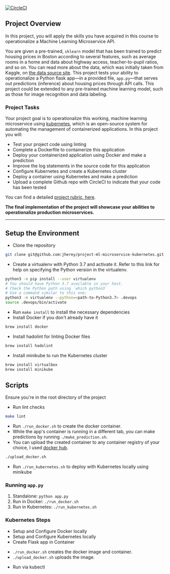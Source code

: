 [![CircleCI](https://dl.circleci.com/status-badge/img/gh/jherey/project-ml-microservice-kubernetes/tree/main.svg?style=svg)](https://dl.circleci.com/status-badge/redirect/gh/jherey/project-ml-microservice-kubernetes/tree/main)

## Project Overview

In this project, you will apply the skills you have acquired in this course to operationalize a Machine Learning Microservice API.

You are given a pre-trained, `sklearn` model that has been trained to predict housing prices in Boston according to several features, such as average rooms in a home and data about highway access, teacher-to-pupil ratios, and so on. You can read more about the data, which was initially taken from Kaggle, on [the data source site](https://www.kaggle.com/c/boston-housing). This project tests your ability to operationalize a Python flask app—in a provided file, `app.py`—that serves out predictions (inference) about housing prices through API calls. This project could be extended to any pre-trained machine learning model, such as those for image recognition and data labeling.

### Project Tasks

Your project goal is to operationalize this working, machine learning microservice using [kubernetes](https://kubernetes.io/), which is an open-source system for automating the management of containerized applications. In this project you will:
* Test your project code using linting
* Complete a Dockerfile to containerize this application
* Deploy your containerized application using Docker and make a prediction
* Improve the log statements in the source code for this application
* Configure Kubernetes and create a Kubernetes cluster
* Deploy a container using Kubernetes and make a prediction
* Upload a complete Github repo with CircleCI to indicate that your code has been tested

You can find a detailed [project rubric, here](https://review.udacity.com/#!/rubrics/2576/view).

**The final implementation of the project will showcase your abilities to operationalize production microservices.**

---

## Setup the Environment
* Clone the repository
```bash
git clone git@github.com:jherey/project-ml-microservice-kubernetes.git
```
* Create a virtualenv with Python 3.7 and activate it. Refer to this link for help on specifying the Python version in the virtualenv.
```bash
python3 -m pip install --user virtualenv
# You should have Python 3.7 available in your host.
# Check the Python path using `which python3`
# Use a command similar to this one:
python3 -m virtualenv --python=<path-to-Python3.7> .devops
source .devops/bin/activate
```
* Run `make install` to install the necessary dependencies
* Install Docker if you don't already have it
```bash
brew install docker
```
* Install hadolint for linting Docker files
```bash
brew install hadolint
```
* Install minikube to run the Kubernetes cluster
```bash
brew install virtualbox
brew install minikube
```

## Scripts
Ensure you're in the root directory of the project
* Run lint checks
```bash
make lint
```
* Run `./run_docker.sh` to create the docker container.
* While the app's container is running in a different tab, you can make predictions by running `./make_prediction.sh`.
* You can upload the created container to any container registry of your choice, I used [docker hub](https://hub.docker.com/repository/docker/jherey/ml-microservice-k8/general).
```bash
./upload_docker.sh
```
* Run `./run_kubernetes.sh` to deploy with Kubernetes locally using minikube

### Running `app.py`

1. Standalone:  `python app.py`
2. Run in Docker:  `./run_docker.sh`
3. Run in Kubernetes:  `./run_kubernetes.sh`

### Kubernetes Steps

* Setup and Configure Docker locally
* Setup and Configure Kubernetes locally
* Create Flask app in Container
- `./run_docker.sh` creates the docker image and container.
- `./upload_docker.sh` uploads the image.
* Run via kubectl
